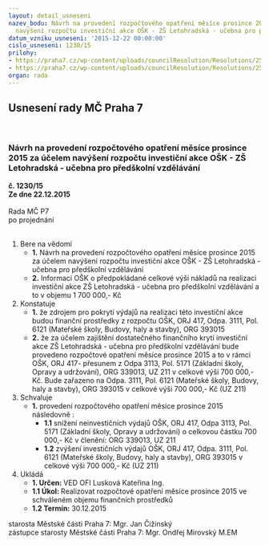 ```yaml
---
layout: detail_usneseni
nazev_bodu: Návrh na provedení rozpočtového opatření měsíce prosince 2015 za účelem
  navýšení rozpočtu investiční akce OŠK - ZŠ Letohradská - učebna pro předškolní vzdělávání
datum_vzniku_usneseni: '2015-12-22 00:00:00'
cislo_usneseni: 1230/15
prilohy:
- https://praha7.cz/wp-content/uploads/councilResolution/Resolutions/25619/83-15-p%c5%99%c3%adloha_1_d%c5%afvodov%c3%a1_zpr%c3%a1va.docx
- https://praha7.cz/wp-content/uploads/councilResolution/Resolutions/25619/83-15-p%c5%99%c3%adloha_%c4%8d_2_is_o%c5%a1k.jpg
organ: rada
---
```

<div id="ucUsn_pList" class="usn">
	<span><h2>Usnesení rady MČ Praha 7 </h2>
<br></span><div class="standBody">
<span><h3>Návrh na provedení rozpočtového opatření měsíce prosince 2015 za účelem navýšení rozpočtu investiční akce OŠK - ZŠ Letohradská - učebna pro předškolní vzdělávání</h3></span><div class="center">
		<strong>č. 1230/15</strong><br>
	</div>
<div class="center">
		<strong>Ze dne 22.12.2015</strong><br><br>
	</div>Rada MČ P7<br> po projednání<br><br><ol>
<li>Bere na vědomí<ul>
<li>
<strong>1.</strong> Návrh na provedení rozpočtového opatření měsíce prosince 2015 za účelem navýšení rozpočtu investiční akce OŠK - ZŠ Letohradská - učebna pro předškolní vzdělávání</li>
<li>
<strong>2.</strong> Informaci OŠK o předpokládané celkové výši nákladů na realizaci investiční akce ZŠ Letohradská - učebna pro předškolní vzdělávání a to v objemu 1 700 000,- Kč</li>
</ul>
</li>
<li>Konstatuje<ul>
<li>
<strong>1.</strong> že zdrojem pro pokrytí výdajů na realizaci této investiční akce budou finanční prostředky z rozpočtu OŠK, ORJ 417, Odpa. 3111, Pol. 6121 (Mateřské školy, Budovy, haly a stavby), ORG 393015 </li>
<li>
<strong>2.</strong> že za účelem zajištění dostatečného finančního krytí investiční akce ZŠ Letohradská - učebna pro předškolní vzdělávání bude provedeno rozpočtové opatření měsíce prosince 2015 a to v rámci OŠK, ORJ 417- přesunem z Odpa 3113, Pol. 5171 (Základní školy, Opravy a udržování), ORG 339013, UZ 211 v celkové výši 700 000,- Kč. Bude zařazeno na Odpa. 3111, Pol. 6121 (Mateřské školy, Budovy, haly a stavby), ORG 393015 v celkové výši 700 000,- Kč (UZ 211)  </li>
</ul>
</li>
<li>Schvaluje<ul><li>
<strong>1.</strong>  provedení rozpočtového opatření měsíce prosince 2015 následovně :<ul>
<li>
<strong>1.1</strong> snížení neinvestičních výdajů OŠK, ORJ 417,  Odpa 3113, Pol. 5171 (Základní školy, Opravy a udržování) o celkovou částku 700 000,- Kč v členění: ORG 339013, UZ 211  </li>
<li>
<strong>1.2</strong> zvýšení investičních výdajů OŠK, ORJ 417, Odpa. 3111, Pol. 6121 (Mateřské školy, Budovy, haly a stavby), ORG 393015 v celkové výši       700 000,- Kč (UZ 211) </li>
</ul>
</li></ul>
</li>
<li>Ukládá<ul>
<li>
<strong>1. Určen: </strong>VED OFI Lusková Kateřina Ing.</li>
<li>
<strong>1.1 Úkol: </strong>Realizovat rozpočtové opatření měsíce prosince 2015 ve schváleném objemu finančních prostředků </li>
<li>
<strong>1.2 Termín: </strong>30.12.2015</li>
</ul>
</li>
</ol>starosta Městské části Praha 7: Mgr. Jan Čižinský<br>zástupce starosty Městské části Praha 7: Mgr. Ondřej Mirovský M.EM 
</div>
</div>